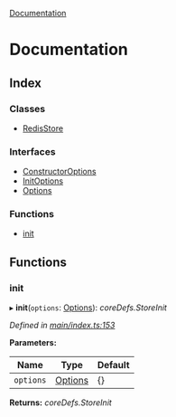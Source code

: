 [Documentation](README.md)

# Documentation

## Index

### Classes

* [RedisStore](classes/redisstore.md)

### Interfaces

* [ConstructorOptions](interfaces/constructoroptions.md)
* [InitOptions](interfaces/initoptions.md)
* [Options](interfaces/options.md)

### Functions

* [init](README.md#init)

## Functions

###  init

▸ **init**(`options`: [Options](interfaces/options.md)): *coreDefs.StoreInit*

*Defined in [main/index.ts:153](https://github.com/badbatch/cachemap/blob/00de699/packages/redis/src/main/index.ts#L153)*

**Parameters:**

Name | Type | Default |
------ | ------ | ------ |
`options` | [Options](interfaces/options.md) |  {} |

**Returns:** *coreDefs.StoreInit*
